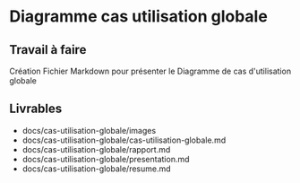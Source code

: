 # Diagramme cas utilisation globale

## Travail à faire 
 Création Fichier Markdown pour présenter le
 Diagramme de cas d'utilisation globale
  
## Livrables

- docs/cas-utilisation-globale/images
- docs/cas-utilisation-globale/cas-utilisation-globale.md
- docs/cas-utilisation-globale/rapport.md
- docs/cas-utilisation-globale/presentation.md
- docs/cas-utilisation-globale/resume.md
